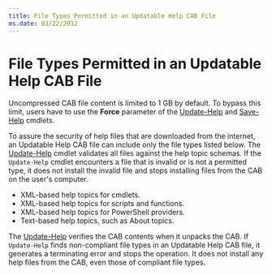```yaml
---
title: File Types Permitted in an Updatable Help CAB File
ms.date: 03/22/2012
---
```

# File Types Permitted in an Updatable Help CAB File

Uncompressed CAB file content is limited to 1 GB by default. To bypass this limit, users have to use
the **Force** parameter of the
[Update-Help](/powershell/module/Microsoft.PowerShell.Core/Update-Help) and
[Save-Help](/powershell/module/Microsoft.PowerShell.Core/Save-Help) cmdlets.

To assure the security of help files that are downloaded from the internet, an Updatable Help CAB
file can include only the file types listed below. The
[Update-Help](/powershell/module/Microsoft.PowerShell.Core/Update-Help) cmdlet validates all files
against the help topic schemas. If the `Update-Help` cmdlet encounters a file that is invalid or is
not a permitted type, it does not install the invalid file and stops installing files from the CAB
on the user's computer.

- XML-based help topics for cmdlets.
- XML-based help topics for scripts and functions.
- XML-based help topics for PowerShell providers.
- Text-based help topics, such as About topics.

The [Update-Help](/powershell/module/Microsoft.PowerShell.Core/Update-Help) verifies the CAB
contents when it unpacks the CAB. If `Update-Help` finds non-compliant file types in an Updatable
Help CAB file, it generates a terminating error and stops the operation. It does not install any
help files from the CAB, even those of compliant file types.
